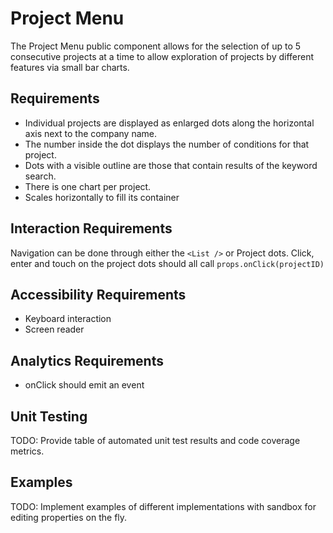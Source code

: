 # Project Menu

The Project Menu public component allows for the selection of up to 5 consecutive projects at a
time to allow exploration of projects by different features via small bar charts.

## Requirements

* Individual projects are displayed as enlarged dots along the horizontal axis next to the company name. 
* The number inside the dot displays the number of conditions for that project.
* Dots with a visible outline are those that contain results of the keyword search.
* There is one chart per project.
* Scales horizontally to fill its container

## Interaction Requirements

Navigation can be done through either the `<List />` or Project dots.
Click, enter and touch on the project dots should all call `props.onClick(projectID)`

## Accessibility Requirements

* Keyboard interaction
* Screen reader

## Analytics Requirements

* onClick should emit an event

## Unit Testing

TODO: Provide table of automated unit test results and code coverage metrics.

## Examples

TODO: Implement examples of different implementations with sandbox for editing
properties on the fly.

